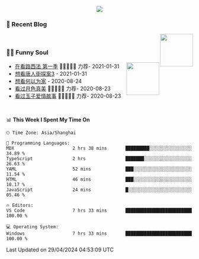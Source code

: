 <div align="center">
  <!-- dynamic typing effect 动态打字效果 -->
  <div>
    <img src="https://readme-typing-svg.demolab.com?font=Fira+Code&pause=10000&color=F76194&random=false&width=500&lines=You+make+your+own+opportunities.;Every+single+day+counts&center=true" />
  </div>
</div>

### 📃 Recent Blog
        
<img align="right" width="88" src="https://cdn.jsdelivr.net/gh/LJJbyZJU/LJJbyZJU/assets/images/astronaut.png" />
      
<!-- START_SECTION:blog -->

<!-- END_SECTION:blog -->
      
<!-- for beauty 留个空行好看点 -->
<div>&nbsp;</div>
      
### 🤾‍♂️ Funny Soul
      
<img align="right" width="88" src="https://cdn.jsdelivr.net/gh/sun0225SUN/sun0225SUN/assets/images/artist.png" />
      
<!-- START_SECTION:douban -->
* <a href='http://movie.douban.com/subject/26385614/' target='_blank'>在看路西法 第一季</a> 🌟🌟🌟🌟🌟 力荐- 2021-01-31
* <a href='http://movie.douban.com/subject/27619748/' target='_blank'>想看唐人街探案3</a> - 2021-01-31
* <a href='http://movie.douban.com/subject/30170448/' target='_blank'>想看何以为家</a> - 2020-08-24
* <a href='http://movie.douban.com/subject/26963810/' target='_blank'>看过月色真美</a> 🌟🌟🌟🌟🌟 力荐- 2020-08-23
* <a href='http://movie.douban.com/subject/25796222/' target='_blank'>看过玉子爱情故事</a> 🌟🌟🌟🌟🌟 力荐- 2020-08-23
<!-- END_SECTION:douban -->
      
<!-- for beauty 留个空行好看点 -->
<div>&nbsp;</div>

<!--START_SECTION:waka-->
📊 **This Week I Spent My Time On** 

```text
🕑︎ Time Zone: Asia/Shanghai

💬 Programming Languages: 
MDX                      2 hrs 38 mins       █████████░░░░░░░░░░░░░░░░   34.89 % 
TypeScript               2 hrs               ███████░░░░░░░░░░░░░░░░░░   26.63 % 
YAML                     52 mins             ███░░░░░░░░░░░░░░░░░░░░░░   11.54 % 
HTML                     46 mins             ███░░░░░░░░░░░░░░░░░░░░░░   10.17 % 
JavaScript               24 mins             █░░░░░░░░░░░░░░░░░░░░░░░░   05.46 % 

🔥 Editors: 
VS Code                  7 hrs 33 mins       █████████████████████████   100.00 % 

💻 Operating System: 
Windows                  7 hrs 33 mins       █████████████████████████   100.00 % 
```


 Last Updated on 29/04/2024 04:53:09 UTC
<!--END_SECTION:waka-->
